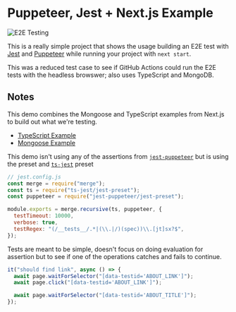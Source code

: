 # Puppeteer, Jest + Next.js Example

![E2E Testing](https://github.com/charliewilco/puppeteer-next-github-actions/workflows/E2E%20Testing/badge.svg)

This is a really simple project that shows the usage building an E2E test with [Jest](https://jestjs.io/) and [Puppeteer](https://pptr.dev/) while running your project with `next start`.

This was a reduced test case to see if GitHub Actions could run the E2E tests with the headless browswer; also uses TypeScript and MongoDB.

## Notes

This demo combines the Mongoose and TypeScript examples from Next.js to build out what we're testing.

- [TypeScript Example](https://github.com/vercel/next.js/tree/canary/examples/with-typescript)
- [Mongoose Example](https://github.com/vercel/next.js/tree/canary/examples/with-mongodb-mongoose)

This demo isn't using any of the assertions from [`jest-puppeteer`](https://github.com/smooth-code/jest-puppeteer) but is using the preset and [`ts-jest`](https://github.com/kulshekhar/ts-jest) preset

```javascript
// jest.config.js
const merge = require("merge");
const ts = require("ts-jest/jest-preset");
const puppeteer = require("jest-puppeteer/jest-preset");

module.exports = merge.recursive(ts, puppeteer, {
  testTimeout: 10000,
  verbose: true,
  testRegex: "(/__tests__/.*|(\\.|/)(spec))\\.[jt]sx?$",
});
```

Tests are meant to be simple, doesn't focus on doing evaluation for assertion but to see if one of the operations catches and fails to continue.

```ts
it("should find link", async () => {
  await page.waitForSelector("[data-testid='ABOUT_LINK']");
  await page.click("[data-testid='ABOUT_LINK']");

  await page.waitForSelector("[data-testid='ABOUT_TITLE']");
});
```
